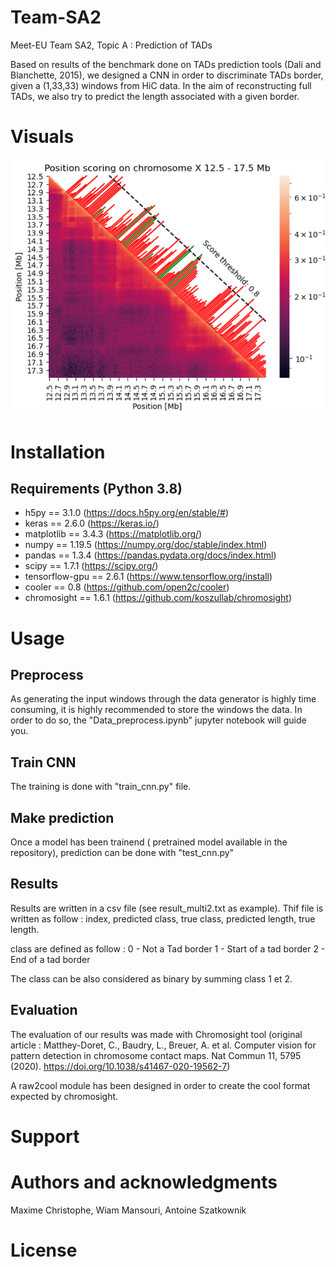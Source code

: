 # Team-SA2

Meet-EU Team SA2, Topic A : Prediction of TADs

Based on results of the benchmark done on TADs prediction tools (Dali and Blanchette, 2015), we designed a CNN in order to discriminate TADs border, given a (1,33,33) windows from HiC data. In the aim of reconstructing full TADs, we also try to predict the length associated with a given border.

# Visuals
![Position scoring on chromosome X 12.5-17.5 kb](/Visuals/pos_score_meeteu_X.png)



# Installation

## Requirements (Python 3.8)
* h5py           == 3.1.0  (https://docs.h5py.org/en/stable/#)
* keras          == 2.6.0  (https://keras.io/)
* matplotlib     == 3.4.3  (https://matplotlib.org/)
* numpy          == 1.19.5 (https://numpy.org/doc/stable/index.html)
* pandas         == 1.3.4  (https://pandas.pydata.org/docs/index.html)
* scipy          == 1.7.1  (https://scipy.org/)
* tensorflow-gpu == 2.6.1  (https://www.tensorflow.org/install)
* cooler         == 0.8    (https://github.com/open2c/cooler)
* chromosight    == 1.6.1  (https://github.com/koszullab/chromosight)


# Usage
## Preprocess
As generating the input windows through the data generator is highly time consuming, it is highly recommended to store the windows the data. In order to do so, the "Data_preprocess.ipynb" jupyter notebook will guide you.
## Train CNN

The training is done with "train_cnn.py" file.
## Make prediction
Once a model has been trainend ( pretrained model available in the repository), prediction can be done with "test_cnn.py"

## Results
Results are written in a csv file (see result_multi2.txt as example). Thif file is written as follow : index, predicted class, true class, predicted length, true length.

class are defined as follow :
0 - Not a Tad border
1 - Start of a tad border
2 - End of a tad border

The class can be also considered as binary by summing class 1 et 2.

## Evaluation

The evaluation of our results was made with Chromosight tool (original article : Matthey-Doret, C., Baudry, L., Breuer, A. et al. Computer vision for pattern detection in chromosome contact maps. Nat Commun 11, 5795 (2020). https://doi.org/10.1038/s41467-020-19562-7) 

A  raw2cool module has been designed in order to create the cool format expected by chromosight.



# Support

# Authors and acknowledgments
Maxime Christophe, Wiam Mansouri, Antoine Szatkownik

# License


